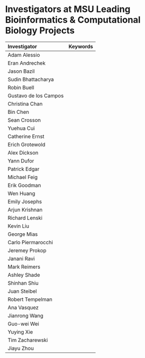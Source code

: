 # Investigators at MSU Leading Bioinformatics & Computational Biology Projects

| Investigator | Keywords |
|:-------------|:---------|
| Adam Alessio |  |
| Eran Andrechek |  |
| Jason Bazil |  |
| Sudin Bhattacharya |  |
| Robin Buell |  |
| Gustavo de los Campos |  |
| Christina Chan |  |
| Bin Chen |  |
| Sean Crosson   ||
| Yuehua Cui |  |
| Catherine Ernst |  |
| Erich Grotewold |  |
| Alex Dickson |  |
| Yann Dufor |  |
| Patrick Edgar |  |
| Michael Feig |  |
| Erik Goodman |  |
| Wen Huang |  |
| Emily Josephs |  |
| Arjun Krishnan |  |
| Richard Lenski |  |
| Kevin Liu |  |
| George Mias |  |
| Carlo Piermarocchi |  |
| Jeremey Prokop |  |
| Janani Ravi |  |
| Mark Reimers |  |
| Ashley Shade |  |
| Shinhan Shiu |  |
| Juan Steibel |  |
| Robert Tempelman |  |
| Ana Vasquez |  |
| Jianrong Wang |  |
| Guo-wei Wei |  |
| Yuying Xie |  |
| Tim Zacharewski |  |
| Jiayu Zhou |  |
